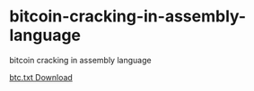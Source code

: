 # bitcoin-cracking-in-assembly-language
bitcoin cracking in assembly language


[btc.txt Download](https://github.com/root240/btc-finder/releases/download/btc-address/btc.txt)
